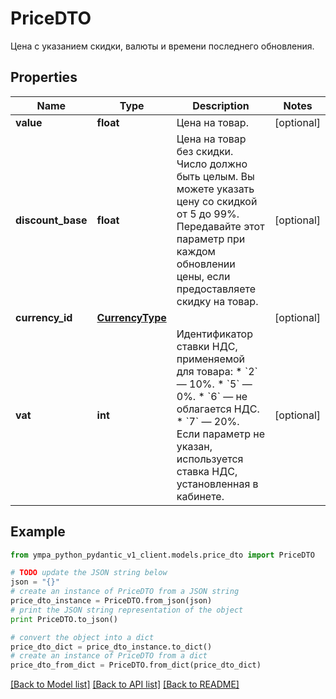 # PriceDTO

Цена с указанием скидки, валюты и времени последнего обновления.

## Properties
Name | Type | Description | Notes
------------ | ------------- | ------------- | -------------
**value** | **float** | Цена на товар. | [optional] 
**discount_base** | **float** | Цена на товар без скидки.  Число должно быть целым. Вы можете указать цену со скидкой от 5 до 99%.  Передавайте этот параметр при каждом обновлении цены, если предоставляете скидку на товар.  | [optional] 
**currency_id** | [**CurrencyType**](CurrencyType.md) |  | [optional] 
**vat** | **int** | Идентификатор ставки НДС, применяемой для товара:  * &#x60;2&#x60; — 10%. * &#x60;5&#x60; — 0%. * &#x60;6&#x60; — не облагается НДС. * &#x60;7&#x60; — 20%.  Если параметр не указан, используется ставка НДС, установленная в кабинете.  | [optional] 

## Example

```python
from ympa_python_pydantic_v1_client.models.price_dto import PriceDTO

# TODO update the JSON string below
json = "{}"
# create an instance of PriceDTO from a JSON string
price_dto_instance = PriceDTO.from_json(json)
# print the JSON string representation of the object
print PriceDTO.to_json()

# convert the object into a dict
price_dto_dict = price_dto_instance.to_dict()
# create an instance of PriceDTO from a dict
price_dto_from_dict = PriceDTO.from_dict(price_dto_dict)
```
[[Back to Model list]](../README.md#documentation-for-models) [[Back to API list]](../README.md#documentation-for-api-endpoints) [[Back to README]](../README.md)



